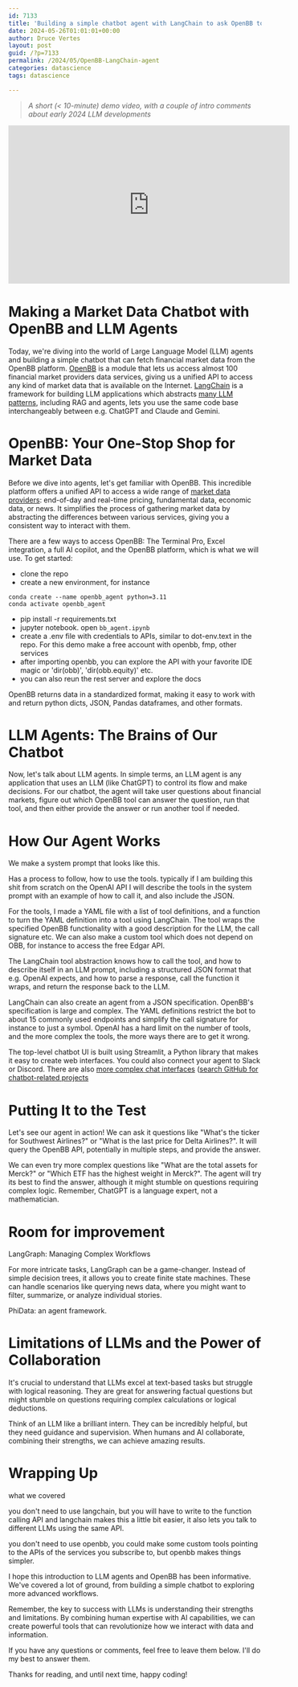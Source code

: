 ```yaml
---
id: 7133
title: 'Building a simple chatbot agent with LangChain to ask OpenBB to get financial market data.'
date: 2024-05-26T01:01:01+00:00
author: Druce Vertes
layout: post
guid: /?p=7133
permalink: /2024/05/OpenBB-LangChain-agent
categories: datascience
tags: datascience

---
```

>*A short (< 10-minute) demo video, with a couple of intro comments about early 2024 LLM developments*
<iframe width="560" height="315" src="https://www.youtube.com/embed/3Izq_9lzVac?si=W_uKJcIiSqK3NIgQ" title="YouTube video player" frameborder="0" allow="accelerometer; autoplay; clipboard-write; encrypted-media; gyroscope; picture-in-picture; web-share" allowfullscreen></iframe>
<!--more-->

# Making a Market Data Chatbot with OpenBB and LLM Agents

Today, we're diving into the world of Large Language Model (LLM) agents and building a simple chatbot that can fetch financial market data from the OpenBB platform.  [OpenBB](https://openbb.co/) is a module that lets us access almost 100 financial market providers data services, giving us a unified API to access any kind of market data that is available on the Internet. [LangChain](https://python.langchain.com/v0.1/docs/get_started/introduction) is a framework for building LLM applications which abstracts [many LLM patterns](https://github.com/langchain-ai/langchain/tree/master/cookbook), including RAG and agents, lets you use the same code base interchangeably between e.g. ChatGPT and Claude and Gemini.

# OpenBB: Your One-Stop Shop for Market Data

Before we dive into agents, let's get familiar with OpenBB. This incredible platform offers a unified API to access a wide range of [market data providers](https://docs.openbb.co/terminal/usage/data/api-keys): end-of-day and real-time pricing, fundamental data, economic data, or news. It simplifies the process of gathering market data by abstracting the differences between various services, giving you a consistent way to interact with them.

There are a few ways to access OpenBB: The Terminal Pro, Excel integration, a full AI copilot, and the OpenBB platform, which is what we will use. To get started:
 - clone the repo
 - create a new environment, for instance
 ```
 conda create --name openbb_agent python=3.11
 conda activate openbb_agent
 ```
 - pip install -r requirements.txt
 - jupyter notebook. open `bb_agent.ipynb`
 - create a .env file with credentials to APIs, similar to dot-env.text in the repo. For this demo make a free account with openbb, fmp, other services
 - after importing openbb, you can explore the API with your favorite IDE magic or 'dir(obb)', 'dir(obb.equity)' etc.
 - you can also reun the rest server and explore the docs

OpenBB returns data in a standardized format, making it easy to work with and return python dicts, JSON, Pandas dataframes, and other formats.

# LLM Agents: The Brains of Our Chatbot

Now, let's talk about LLM agents. In simple terms, an LLM agent is any application that uses an LLM (like ChatGPT) to control its flow and make decisions. For our chatbot, the agent will take user questions about financial markets, figure out which OpenBB tool can answer the question, run that tool, and then either provide the answer or run another tool if needed.

# How Our Agent Works

We make a system prompt that looks like this.

Has a process to follow, how to use the tools. typically if I am building this shit from scratch on the OpenAI API I will describe the tools in the system prompt with an example of how to call it, and also include the JSON.

For the tools, I made a YAML file with a list of tool definitions, and a function to turn the YAML definition into a tool using LangChain. The tool wraps the specified OpenBB functionality with a good description for the LLM, the call signature etc. We can also make a custom tool which does not depend on OBB, for instance to access the free Edgar API.

The LangChain tool abstraction knows how to call the tool, and how to describe itself in an LLM prompt, including a structured JSON format that e.g. OpenAI expects, and how to parse a response, call the function it wraps, and return the response back to the LLM.

LangChain can also create an agent from a JSON specification. OpenBB's specification is large and complex. The YAML definitions restrict the bot to about 15 commonly used endpoints and simplify the call signature for instance to just a symbol. OpenAI has a hard limit on the number of tools, and the more complex the tools, the more ways there are to get it wrong.

The top-level chatbot UI is built using Streamlit, a Python library that makes it easy to create web interfaces. You could also connect your agent to Slack or Discord. There are also [more complex chat interfaces](https://github.com/OvidijusParsiunas/deep-chat) ([search GitHub for chatbot-related projects](https://github.com/search?q=chatbot&type=repositories&s=stars&o=desc)

# Putting It to the Test

Let's see our agent in action! We can ask it questions like "What's the ticker for Southwest Airlines?" or "What is the last price for Delta Airlines?".  It will query the OpenBB API, potentially in multiple steps, and provide the answer.

We can even try more complex questions like "What are the total assets for Merck?" or "Which ETF has the highest weight in Merck?". The agent will try its best to find the answer, although it might stumble on questions requiring complex logic. Remember, ChatGPT is a language expert, not a mathematician.

# Room for improvement

LangGraph: Managing Complex Workflows

For more intricate tasks, LangGraph can be a game-changer. Instead of simple decision trees, it allows you to create finite state machines. These can handle scenarios like querying news data, where you might want to filter, summarize, or analyze individual stories.

PhiData: an agent framework. 

# Limitations of LLMs and the Power of Collaboration

It's crucial to understand that LLMs excel at text-based tasks but struggle with logical reasoning. They are great for answering factual questions but might stumble on questions requiring complex calculations or logical deductions.

Think of an LLM like a brilliant intern. They can be incredibly helpful, but they need guidance and supervision. When humans and AI collaborate, combining their strengths, we can achieve amazing results.

# Wrapping Up

what we covered

you don't need to use langchain, but you will have to write to the function calling API and langchain makes this a little bit easier, it also lets you talk to different LLMs using the same API. 

you don't need to use openbb, you could make some custom tools pointing to the APIs of the services you subscribe to, but openbb makes things simpler.



I hope this introduction to LLM agents and OpenBB has been informative. We've covered a lot of ground, from building a simple chatbot to exploring more advanced workflows.

Remember, the key to success with LLMs is understanding their strengths and limitations. By combining human expertise with AI capabilities, we can create powerful tools that can revolutionize how we interact with data and information.

If you have any questions or comments, feel free to leave them below. I'll do my best to answer them.

Thanks for reading, and until next time, happy coding!
